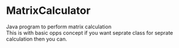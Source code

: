 # MatrixCalculator
Java program to perform matrix calculation
<br>
This is with basic opps concept if you want seprate class for seprate calculation then you can.
